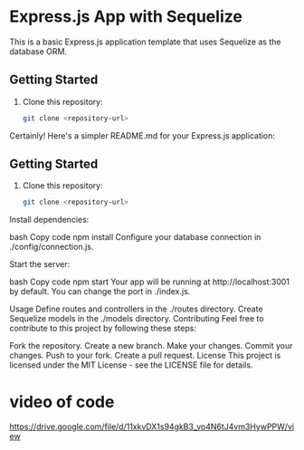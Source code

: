 # Express.js App with Sequelize

This is a basic Express.js application template that uses Sequelize as the database ORM.

## Getting Started

1. Clone this repository:

   ```bash
   git clone <repository-url>

Certainly! Here's a simpler README.md for your Express.js application:

## Getting Started

1. Clone this repository:

   ```bash
   git clone <repository-url>
Install dependencies:

bash
Copy code
npm install
Configure your database connection in ./config/connection.js.

Start the server:

bash
Copy code
npm start
Your app will be running at http://localhost:3001 by default. You can change the port in ./index.js.

Usage
Define routes and controllers in the ./routes directory.
Create Sequelize models in the ./models directory.
Contributing
Feel free to contribute to this project by following these steps:

Fork the repository.
Create a new branch.
Make your changes.
Commit your changes.
Push to your fork.
Create a pull request.
License
This project is licensed under the MIT License - see the LICENSE file for details.

# video of code 
https://drive.google.com/file/d/11xkvDX1s94gkB3_vo4N6tJ4vm3HywPPW/view